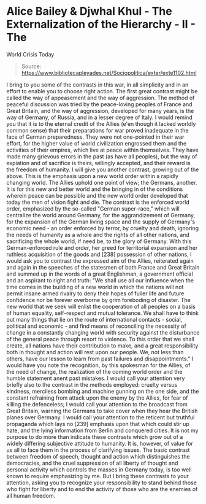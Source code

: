 # Alice Bailey & Djwhal Khul - The Externalization of the Hierarchy - II - The
World Crisis Today

> Source: https://www.bibliotecapleyades.net/Sociopolitica/exter/exte1102.html

I bring to you some of the contrasts in this war, in all simplicity and in an effort to enable you to choose right action.
The first great contrast might be called the way of appeasement and the way of aggression. The method of peaceful discussion was tried by the peace-loving peoples of France and Great Britain, and the way of aggression, developed for many years, is the way of Germany, of Russia, and in a lesser degree of Italy. I would remind you that it is to the eternal credit of the Allies (e'en though it lacked worldly common sense) that their preparations for war proved inadequate in the face of German preparedness. They were not one-pointed in their war effort, for the higher value of world civilization engrossed them and the activities of their empires, which live at peace within themselves. They have made many grievous errors in the past (as have all peoples), but the way of expiation and of sacrifice is theirs, willingly accepted, and their reward is the freedom of humanity.
I will give you another contrast, growing out of the above. This is the emphasis upon a new world order within a rapidly changing world. The Allies uphold one point of view; the Germans, another. It is for this new and better world and the bringing in of the conditions wherein peace can be possible and the new world order developed that today the men of vision fight and die. The contrast is the enforced world order, emphasized by the so-called "German super-race," which will centralize the world around Germany, for the aggrandizement of Germany, for the expansion of the German living space and the supply of Germany's economic need - an order enforced by terror, by cruelty and death, ignoring the needs of humanity as a whole and the rights of all other nations, and sacrificing the whole world, if need be, to the glory of Germany. With this German-enforced rule and order, her greed for territorial expansion and her ruthless acquisition of the goods and [238] possession of other nations, I would ask you to contrast the expressed aim of the Allies, reiterated again and again in the speeches of the statesmen of both France and Great Britain and summed up in the words of a great Englishman, a government official and an aspirant to right and truth:
"We shall use all our influence when the time comes in the building of a new world in which the nations will not permit insane armed rivalry to deny their hopes of fuller life and future confidence nor be forever overborne by grim foreboding of disaster. The new world that we seek will enlist the cooperation of all peoples on a basis of human equality, self-respect and mutual tolerance. We shall have to think out many things that lie on the route of international contacts - social, political and economic - and find means of reconciling the necessity of change in a constantly changing world with security against the disturbance of the general peace through resort to violence. To this order that we shall create, all nations have their contribution to make, and a great responsibility both in thought and action will rest upon our people. We, not less than others, have our lesson to learn from past failures and disappointments."
I would have you note the recognition, by this spokesman for the Allies, of the need of change, the realization of the coming world order and the humble statement anent past mistakes.
I would call your attention very briefly also to the contrast in the methods employed: cruelty versus kindness, merciless bombing and machine gunning on the one side, and the constant refraining from attack upon the enemy by the Allies, for fear of killing the defenceless; I would call your attention to the broadcast from Great Britain, warning the Germans to take cover when they hear the British planes over Germany. I would call your attention to the reticent but truthful propaganda which lays no [239] emphasis upon that which could stir up hate, and the lying information from Berlin and conquered cities. It is not my purpose to do more than indicate these contrasts which grow out of a widely differing subjective attitude to humanity. It is, however, of value for us all to face them in the process of clarifying issues. The basic contrast between freedom of speech, thought and action which distinguishes the democracies, and the cruel suppression of all liberty of thought and personal activity which controls the masses in Germany today, is too well known to require emphasizing by me. But I bring these contrasts to your attention, asking you to recognize your responsibility to stand behind those who fight for liberty and to end the activity of those who are the enemies of all human freedom.
